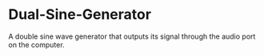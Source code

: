 # Dual-Sine-Generator
A double sine wave generator that outputs its signal through the audio port on the computer.
